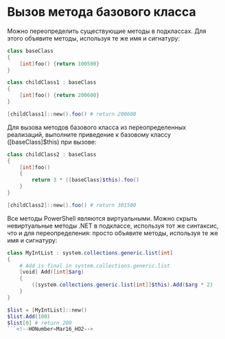 # Вызов метода базового класса

Можно переопределить существующие методы в подклассах. Для этого объявите методы, используя те же имя и сигнатуру:

```PowerShell
class baseClass
{
    [int]foo() {return 100500}
}

class childClass1 : baseClass
{
    [int]foo() {return 200600}
}

[childClass1]::new().foo() # return 200600
```

Для вызова методов базового класса из переопределенных реализаций, выполните приведение к базовому классу ([baseClass]$this) при вызове:

```PowerShell
class childClass2 : baseClass
{
    [int]foo()
    {
        return 3 * ([baseClass]$this).foo()
    }
}

[childClass2]::new().foo() # return 301500
```

Все методы PowerShell являются виртуальными. Можно скрыть невиртуальные методы .NET в подклассе, используя тот же синтаксис, что и для переопределения: просто объявите методы, используя те же имя и сигнатуру:

```PowerShell
class MyIntList : system.collections.generic.list[int]
{
    # Add is final in system.collections.generic.list
    [void] Add([int]$arg)
    {
        ([system.collections.generic.list[int]]$this).Add($arg * 2)
    }
}

$list = [MyIntList]::new()
$list.Add(100)
$list[0] # return 200
```<!--HONumber=Mar16_HO2-->
